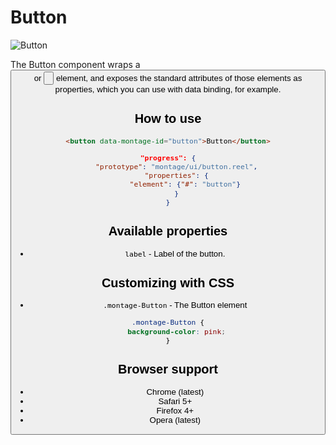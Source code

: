 # Button

![Button](https://raw.github.com/montagejs/montage-lab/master/skeleton/mobile/components/button.reel/screenshot.png)

The Button component wraps a <button> or <input type="button"> element, and exposes the standard attributes of those elements as properties, which you can use with data binding, for example.

## How to use

```html
<button data-montage-id="button">Button</button>
```

```json
"progress": {
    "prototype": "montage/ui/button.reel",
    "properties": {
        "element": {"#": "button"}
    }
}
```


## Available properties

* `label` - Label of the button.



## Customizing with CSS

* `.montage-Button` - The Button element

```css
.montage-Button {
    background-color: pink;
}
```



## Browser support

* Chrome (latest)
* Safari 5+
* Firefox 4+
* Opera (latest)
